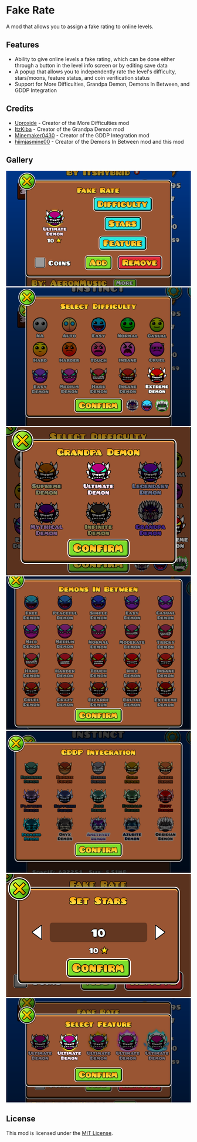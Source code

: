 # Fake Rate
A mod that allows you to assign a fake rating to online levels.

## Features
- Ability to give online levels a fake rating, which can be done either through a button in the level info screen or by editing save data
- A popup that allows you to independently rate the level's difficulty, stars/moons, feature status, and coin verification status
- Support for More Difficulties, Grandpa Demon, Demons In Between, and GDDP Integration

## Credits
- [Uproxide](https://gdbrowser.com/u/25397826) - Creator of the More Difficulties mod
- [ItzKiba](https://gdbrowser.com/u/4569963) - Creator of the Grandpa Demon mod
- [Minemaker0430](https://gdbrowser.com/u/6635071) - Creator of the GDDP Integration mod
- [hiimjasmine00](https://gdbrowser.com/u/7466002) - Creator of the Demons In Between mod and this mod

## Gallery
![Fake Rate Popup](./resources/fake-rate-popup.png)\
![Difficulty Popup](./resources/difficulty-popup.png)\
![Grandpa Demon Popup](./resources/grd-popup.png)\
![Demons In Between Popup](./resources/dib-popup.png)\
![GDDP Integration Popup](./resources/gddp-popup.png)\
![Stars Popup](./resources/stars-popup.png)\
![Feature Popup](./resources/feature-popup.png)

## License
This mod is licensed under the [MIT License](./LICENSE).